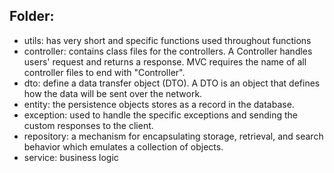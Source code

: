 ## Folder:
- utils:  has very short and specific functions used throughout functions
- controller:  contains class files for the controllers. A Controller handles users' request and returns a response. MVC requires the name of all controller files to end with "Controller". 
- dto: define a data transfer object (DTO). A DTO is an object that defines how the data will be sent over the network.
- entity:  the persistence objects stores as a record in the database. 
- exception: used to handle the specific exceptions and sending the custom responses to the client.
- repository:  a mechanism for encapsulating storage, retrieval, and search behavior which emulates a collection of objects.
- service: business logic
